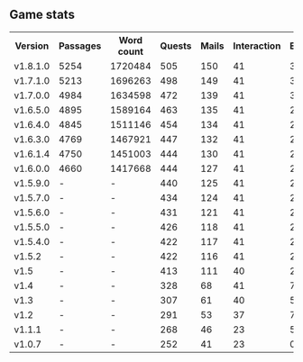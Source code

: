 ## Game stats

<table>
  <tr>
    <th>Version</th>
    <th>Passages</th>
    <th>Word count</th>
    <th>Quests</th>
    <th>Mails</th>
    <th>Interaction</th>
    <th>Events</th>
    <th>Activities</th>
    <th>Traits</th>
    <th>Improvements</th>
    <th>Room</th>
    <th>Items</th>
    <th>Equipment</th>
    <th>Titles</th>
    <th>Lore</th>
    <th>Sex Actions</th>
    <th>Portraits</th>
    <th>Content Images</th>
    <th>Living</th>
    <th>Duties</th>
  </tr>
  <tr>
    <td>v1.8.1.0</td>
    <td>5254</td>
    <td>1720484</td>
    <td>505</td>
    <td>150</td>
    <td>41</td>
    <td>320</td>
    <td>30</td>
    <td>458</td>
    <td>149</td>
    <td>168</td>
    <td>180</td>
    <td>184</td>
    <td>105</td>
    <td>51</td>
    <td>158</td>
    <td>1594</td>
    <td>121</td>
    <td>49</td>
    <td>38</td>
  </tr>
  <tr>
    <td>v1.7.1.0</td>
    <td>5213</td>
    <td>1696263</td>
    <td>498</td>
    <td>149</td>
    <td>41</td>
    <td>319</td>
    <td>30</td>
    <td>442</td>
    <td>149</td>
    <td>168</td>
    <td>172</td>
    <td>184</td>
    <td>103</td>
    <td>48</td>
    <td>158</td>
    <td>1563</td>
    <td>104</td>
    <td>49</td>
    <td>38</td>
  </tr>
  <tr>
    <td>v1.7.0.0</td>
    <td>4984</td>
    <td>1634598</td>
    <td>472</td>
    <td>139</td>
    <td>41</td>
    <td>302</td>
    <td>29</td>
    <td>434</td>
    <td>146</td>
    <td>165</td>
    <td>137</td>
    <td>175</td>
    <td>92</td>
    <td>42</td>
    <td>156</td>
    <td>1409</td>
    <td>85</td>
    <td>49</td>
    <td>37</td>
  </tr>
  <tr>
    <td>v1.6.5.0</td>
    <td>4895</td>
    <td>1589164</td>
    <td>463</td>
    <td>135</td>
    <td>41</td>
    <td>292</td>
    <td>26</td>
    <td>434</td>
    <td>146</td>
    <td>165</td>
    <td>136</td>
    <td>173</td>
    <td>85</td>
    <td>41</td>
    <td>156</td>
    <td>1397</td>
    <td>58</td>
    <td>49</td>
    <td>37</td>
  </tr>
  <tr>
    <td>v1.6.4.0</td>
    <td>4845</td>
    <td>1511146</td>
    <td>454</td>
    <td>134</td>
    <td>41</td>
    <td>286</td>
    <td>3</td>
    <td>429</td>
    <td>148</td>
    <td>167</td>
    <td>135</td>
    <td>172</td>
    <td>83</td>
    <td>37</td>
    <td>155</td>
    <td>1375</td>
    <td>46</td>
    <td>49</td>
    <td>39</td>
  </tr>
  <tr>
    <td>v1.6.3.0</td>
    <td>4769</td>
    <td>1467921</td>
    <td>447</td>
    <td>132</td>
    <td>41</td>
    <td>281</td>
    <td>-</td>
    <td>427</td>
    <td>148</td>
    <td>167</td>
    <td>135</td>
    <td>171</td>
    <td>81</td>
    <td>36</td>
    <td>155</td>
    <td>1262</td>
    <td>10</td>
    <td>49</td>
    <td>39</td>
  </tr>
  <tr>
    <td>v1.6.1.4</td>
    <td>4750</td>
    <td>1451003</td>
    <td>444</td>
    <td>130</td>
    <td>41</td>
    <td>280</td>
    <td>-</td>
    <td>427</td>
    <td>148</td>
    <td>167</td>
    <td>135</td>
    <td>169</td>
    <td>79</td>
    <td>36</td>
    <td>155</td>
    <td>1249</td>
    <td>-</td>
    <td>49</td>
    <td>39</td>
  </tr>
  <tr>
    <td>v1.6.0.0</td>
    <td>4660</td>
    <td>1417668</td>
    <td>444</td>
    <td>127</td>
    <td>41</td>
    <td>276</td>
    <td>-</td>
    <td>427</td>
    <td>135</td>
    <td>-</td>
    <td>133</td>
    <td>168</td>
    <td>78</td>
    <td>36</td>
    <td>155</td>
    <td>1249</td>
    <td>-</td>
    <td>49</td>
    <td>39</td>
  </tr>
  <tr>
    <td>v1.5.9.0</td>
    <td>-</td>
    <td>-</td>
    <td>440</td>
    <td>125</td>
    <td>41</td>
    <td>265</td>
    <td>-</td>
    <td>410</td>
    <td>131</td>
    <td>-</td>
    <td>132</td>
    <td>167</td>
    <td>75</td>
    <td>36</td>
    <td>155</td>
    <td>1222</td>
    <td>-</td>
    <td>47</td>
    <td>-</td>
  </tr>
  <tr>
    <td>v1.5.7.0</td>
    <td>-</td>
    <td>-</td>
    <td>434</td>
    <td>124</td>
    <td>41</td>
    <td>247</td>
    <td>-</td>
    <td>409</td>
    <td>130</td>
    <td>-</td>
    <td>122</td>
    <td>167</td>
    <td>72</td>
    <td>36</td>
    <td>155</td>
    <td>1222</td>
    <td>-</td>
    <td>-</td>
    <td>-</td>
  </tr>
  <tr>
    <td>v1.5.6.0</td>
    <td>-</td>
    <td>-</td>
    <td>431</td>
    <td>121</td>
    <td>41</td>
    <td>242</td>
    <td>-</td>
    <td>367</td>
    <td>130</td>
    <td>-</td>
    <td>122</td>
    <td>166</td>
    <td>70</td>
    <td>36</td>
    <td>155</td>
    <td>1205</td>
    <td>-</td>
    <td>-</td>
    <td>-</td>
  </tr>
  <tr>
    <td>v1.5.5.0</td>
    <td>-</td>
    <td>-</td>
    <td>426</td>
    <td>118</td>
    <td>41</td>
    <td>234</td>
    <td>-</td>
    <td>365</td>
    <td>134</td>
    <td>-</td>
    <td>121</td>
    <td>165</td>
    <td>66</td>
    <td>35</td>
    <td>155</td>
    <td>1190</td>
    <td>-</td>
    <td>-</td>
    <td>-</td>
  </tr>
  <tr>
    <td>v1.5.4.0</td>
    <td>-</td>
    <td>-</td>
    <td>422</td>
    <td>117</td>
    <td>41</td>
    <td>228</td>
    <td>-</td>
    <td>335</td>
    <td>133</td>
    <td>-</td>
    <td>119</td>
    <td>164</td>
    <td>63</td>
    <td>35</td>
    <td>155</td>
    <td>1190</td>
    <td>-</td>
    <td>-</td>
    <td>-</td>
  </tr>
  <tr>
    <td>v1.5.2</td>
    <td>-</td>
    <td>-</td>
    <td>422</td>
    <td>116</td>
    <td>41</td>
    <td>224</td>
    <td>-</td>
    <td>295</td>
    <td>132</td>
    <td>-</td>
    <td>114</td>
    <td>164</td>
    <td>62</td>
    <td>35</td>
    <td>155</td>
    <td>1181</td>
    <td>-</td>
    <td>-</td>
    <td>-</td>
  </tr>
  <tr>
    <td>v1.5</td>
    <td>-</td>
    <td>-</td>
    <td>413</td>
    <td>111</td>
    <td>40</td>
    <td>204</td>
    <td>-</td>
    <td>295</td>
    <td>132</td>
    <td>-</td>
    <td>106</td>
    <td>162</td>
    <td>60</td>
    <td>25</td>
    <td>142</td>
    <td>1170</td>
    <td>-</td>
    <td>-</td>
    <td>-</td>
  </tr>
  <tr>
    <td>v1.4</td>
    <td>-</td>
    <td>-</td>
    <td>328</td>
    <td>68</td>
    <td>41</td>
    <td>73</td>
    <td>-</td>
    <td>281</td>
    <td>130</td>
    <td>-</td>
    <td>90</td>
    <td>153</td>
    <td>37</td>
    <td>20</td>
    <td>136</td>
    <td>1003</td>
    <td>-</td>
    <td>-</td>
    <td>-</td>
  </tr>
  <tr>
    <td>v1.3</td>
    <td>-</td>
    <td>-</td>
    <td>307</td>
    <td>61</td>
    <td>40</td>
    <td>50</td>
    <td>-</td>
    <td>278</td>
    <td>127</td>
    <td>-</td>
    <td>68</td>
    <td>151</td>
    <td>27</td>
    <td>20</td>
    <td>-</td>
    <td>-</td>
    <td>-</td>
    <td>-</td>
    <td>-</td>
  </tr>
  <tr>
    <td>v1.2</td>
    <td>-</td>
    <td>-</td>
    <td>291</td>
    <td>53</td>
    <td>37</td>
    <td>7</td>
    <td>-</td>
    <td>279</td>
    <td>125</td>
    <td>-</td>
    <td>65</td>
    <td>139</td>
    <td>21</td>
    <td>-</td>
    <td>-</td>
    <td>-</td>
    <td>-</td>
    <td>-</td>
    <td>-</td>
  </tr>
  <tr>
    <td>v1.1.1</td>
    <td>-</td>
    <td>-</td>
    <td>268</td>
    <td>46</td>
    <td>23</td>
    <td>5</td>
    <td>-</td>
    <td>278</td>
    <td>125</td>
    <td>-</td>
    <td>59</td>
    <td>139</td>
    <td>-</td>
    <td>-</td>
    <td>-</td>
    <td>-</td>
    <td>-</td>
    <td>-</td>
    <td>-</td>
  </tr>
  <tr>
    <td>v1.0.7</td>
    <td>-</td>
    <td>-</td>
    <td>252</td>
    <td>41</td>
    <td>23</td>
    <td>0</td>
    <td>-</td>
    <td>260</td>
    <td>123</td>
    <td>-</td>
    <td>59</td>
    <td>139</td>
    <td>-</td>
    <td>-</td>
    <td>-</td>
    <td>-</td>
    <td>-</td>
    <td>-</td>
    <td>-</td>
  </tr>
</table>

